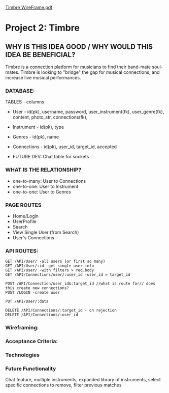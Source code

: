 [Timbre WireFrame.pdf](https://github.com/sxtnkyl/Timbre/files/6895481/Timbre.WireFrame.pdf)
# Project 2: Timbre
## WHY IS THIS IDEA GOOD / WHY WOULD THIS IDEA BE BENEFICIAL?
Timbre is a connection platform for musicians to find their band-mate soul-mates.
Timbre is looking to "bridge" the gap for musical connections, and increase live musical performances.  

### DATABASE:
TABLES - columns
* User - id(pk), username, password, user_instrument(fk), user_genre(fk), content, photo_str, connections(fk),
* Instrument - id(pk), type 
* Genres - id(pk), name
* Connections - id(pk), user_id, target_id, accepted

* FUTURE DEV: Chat table for sockets

### WHAT IS THE RELATIONSHIP?
* one-to-many: User to Connections
* one-to-one: User to Instrument
* one-to-one: User to Genres

### PAGE ROUTES
* Home/Login
* UserProfile
* Search
* View Single User (from Search)
* User's Connections

### API ROUTES:
```
GET /API/User/ -all users (or first so many)
GET /API/User/:id -get single user info
GET /API/User/ -with filters > req.body
GET /API/Connections/user/:user_id -user_id = target_id
```
```
POST /API/Connection/user_id&:target_id //what is route for// does this create new connections?
POST /LOGIN -create user
```
```
PUT /API/User/:data
```
```
DELETE /API/Connections/:target_id - on rejection
DELETE /API/Connections/:user_id
```

### Wireframing:

### Acceptance Criteria:

### Technologies

### Future Functionality
Chat feature, multiple instruments, expanded library of instruments, select specific connections to remove, filter previous matches
